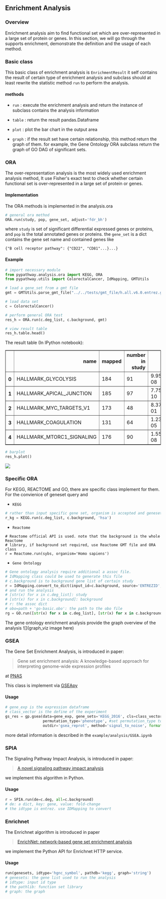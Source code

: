 ## Enrichment Analysis

### Overview
Enrichment analysis aim to find functional set which are over-represented in 
a large set of protein or genes. In this section, we will go through the supports
enrichment, demonstrate the definition and the usage of each method. 

### Basic class
This basic class of enrichment analysis is `EnrichmentResult` it self contains the 
 result of certain type of enrichment analysis and subclass should at least
 rewrite the statistic method `run` to perform the analysis.
 
#### methods
* `run` : execute the enrichment analysis and return the instance of subclass contains
the analysis information

* `table` : return the result pandas.Dataframe

* `plot` : plot the bar chart in the output area

* `graph` : if the result set have certain relationship, this method return the graph of them.
for example, the Gene Ontology ORA subclass return the graph of GO DAG of significant sets.

### ORA
The over-representation analysis is the most widely used enrichment analysis method, It use
Fisher's exact test to check whether certain functional set is over-represented in a large set
of protein or genes.

#### Implementation
The ORA methods is implemented in the analysis.ora
```python
# general ora method
ORA.run(study, pop, gene_set, adjust='fdr_bh')    
```
where `study` is set of significant differential expressed genes or proteins,
 and `pop` is the total annotated genes or proteins. the `gene_set` is a dict contains
the gene set name and contained genes like 
```
{"B cell receptor pathway": {"CD22", "CD81"...}...}
```
#### Example
```python
# import necessary module
from pypathway.analysis.ora import KEGG, ORA
from pypathway.utils import ColorectalCancer, IdMapping, GMTUtils

# load a gene_set from a gmt file
gmt = GMTUtils.parse_gmt_file("../../tests/gmt_file/h.all.v6.0.entrez.gmt")

# load data set
c = ColorectalCancer()

# perform general ORA test
res_h = ORA.run(c.deg_list, c.background, gmt)

# view result table
res_h.table.head()
```
The result table (In IPython notebook):

<table border="1" class="dataframe">
  <thead>
    <tr style="text-align: right;">
      <th></th>
      <th>name</th>
      <th>mapped</th>
      <th>number in study</th>
      <th>p-value</th>
      <th>fdr</th>
    </tr>
  </thead>
  <tbody>
    <tr>
      <th>0</th>
      <td>HALLMARK_GLYCOLYSIS</td>
      <td>184</td>
      <td>91</td>
      <td>9.956407e-08</td>
      <td>3.555860e-07</td>
    </tr>
    <tr>
      <th>1</th>
      <td>HALLMARK_APICAL_JUNCTION</td>
      <td>185</td>
      <td>97</td>
      <td>7.750142e-10</td>
      <td>3.748583e-09</td>
    </tr>
    <tr>
      <th>2</th>
      <td>HALLMARK_MYC_TARGETS_V1</td>
      <td>173</td>
      <td>48</td>
      <td>8.377692e-01</td>
      <td>9.106187e-01</td>
    </tr>
    <tr>
      <th>3</th>
      <td>HALLMARK_COAGULATION</td>
      <td>131</td>
      <td>64</td>
      <td>1.237516e-05</td>
      <td>3.093790e-05</td>
    </tr>
    <tr>
      <th>4</th>
      <td>HALLMARK_MTORC1_SIGNALING</td>
      <td>176</td>
      <td>90</td>
      <td>1.551015e-08</td>
      <td>5.965443e-08</td>
    </tr>
  </tbody>
</table>

```python
# barplot
res_h.plot()
```
![](img_here)

### Specific ORA
For KEGG, REACTOME and GO, there are specific class implement for them. For the convienice of geneset query and 

* `KEGG` 
```python
# rather than input specific gene set, organism is accepted and geneset will be retrieved.
r_kg = KEGG.run(c.deg_list, c.background, 'hsa')
```

* `Reactome`
```
# Reactome official API is used. note that the background is the whole Reactome
# library, if background set required, use Reactome GMT file and ORA class 
r = Reactome.run(sybs, organism='Homo sapiens')
```

* `Gene Ontology`
```python
# Gene ontology analysis require additional a assoc file.
# IdMapping class could be used to generate this file
# c.background is to background gene list of certain study
r = IdMapping.convert_to_dict(input_id=c.background, source='ENTREZID', target="GO", organism='hsa')
# and run the analysis
# [str(x) for x in c.deg_list]: study
# [str(x) for x in c.background]: background
# r: the assoc dict
# obo=path + 'go-basic.obo': the path to the obo file
rg = GO.run([str(x) for x in c.deg_list], [str(x) for x in c.background], r, obo=path + 'go-basic.obo')
```

The gene ontology enrichment analysis provide the graph overview of the analysis
![](graph_viz image here)

### GSEA
The Gene Set Enrichment Analysis, is introduced in paper:
> Gene set enrichment analysis: A knowledge-based approach for interpreting genome-wide expression profiles

at [PNAS](http://www.pnas.org/content/102/43/15545.short)

This class is implement via [GSEApy](https://github.com/BioNinja/GSEApy)

#### Usage

```python
# gene_exp is the expression dataframe
# class_vector is the define of the experiment
gs_res = gp.gsea(data=gene_exp, gene_sets='KEGG_2016', cls=class_vector, 
                 permutation_type='phenotype', #set permutation_type to phenotype when 
                 outdir='gsea_reprot', method='signal_to_noise', format='png')
```
more detail information is described in the `example/analysis/GSEA.ipynb`

### SPIA

The Signaling Pathway Impact Analysis, is introduced in paper:
> [A novel signaling pathway impact analysis](https://academic.oup.com/bioinformatics/article/25/1/75/302846/A-novel-signaling-pathway-impact-analysis#)

we implement this algorithm in Python.

#### Usage

```python
r = SPIA.run(de=c.deg, all=c.background)
# de: a dict, key: gene, value: fold-change
# the idtype is entrez. use IDMapping to convert
```

### Enrichnet

The Enrichnet algorithm is introduced in paper
> [EnrichNet: network-based gene set enrichment analysis](https://academic.oup.com/bioinformatics/article/28/18/i451/247049/EnrichNet-network-based-gene-set-enrichment)

we implement the Python API for Enrichnet HTTP service.

#### Usage

```python
run(genesets, idtype='hgnc_symbol', pathdb='kegg', graph='string')
# genesets: the gene list used to run the analysis
# idtype: input id type
# the pathlib: function set library
# graph: the graph 
```

